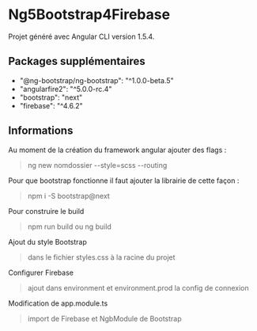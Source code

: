 # Ng5Bootstrap4Firebase

Projet généré avec Angular CLI version 1.5.4.

## Packages supplémentaires

- "@ng-bootstrap/ng-bootstrap": "^1.0.0-beta.5"
- "angularfire2": "^5.0.0-rc.4"
- "bootstrap": "next"
- "firebase": "^4.6.2"

## Informations

Au moment de la création du framework angular ajouter des flags :

> ng new nomdossier --style=scss --routing

Pour que bootstrap fonctionne il faut ajouter la librairie de cette façon :

> npm i -S bootstrap@next

Pour construire le build

> npm run build ou ng build

Ajout du style Bootstrap

> dans le fichier styles.css à la racine du projet

Configurer Firebase

> ajout dans environment et environment.prod la config de connexion

Modification de app.module.ts

> import de Firebase et NgbModule de Bootstrap

